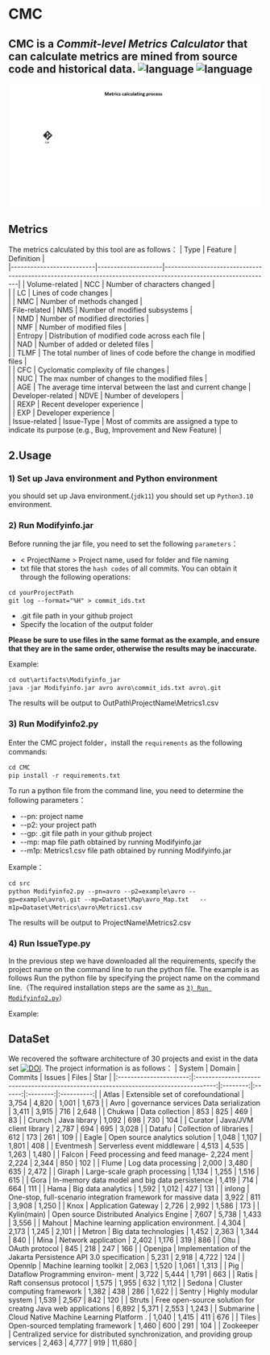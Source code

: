 # CMC
CMC is a _Commit-level Metrics Calculator_ that can calculate metrics are mined from source code and historical data.
![language](https://img.shields.io/badge/language-java-blue) ![language](https://img.shields.io/badge/language-python-green)
--- 
![Metrics calculating process](https://github.com/Quiet233/CMC/blob/main/Metrics%20calculating%20process.gif)

## Metrics
The metrics calculated by this tool are as follows：
|     Type                 |     Feature        |     Definition                                                                                                |   
|--------------------------|--------------------|---------------------------------------------------------------------------------------------------------------|
|     Volume-related       |     NCC            |     Number of characters   changed                                                                            |   
|                          |     LC             |     Lines of code changes                                                                                     |   
|                          |     NMC            |     Number of methods   changed                                                                               |   
|     File-related         |     NMS            |     Number of modified subsystems                                                                             |   
|                          |     NMD            |     Number of modified directories                                                                            |   
|                          |     NMF            |     Number of modified files                                                                                  |   
|                          |     Entropy        |     Distribution of modified code across each file                                                            |   
|                          |     NAD            |     Number of added or deleted files                                                                          |   
|                          |     TLMF           |     The total number of lines of code before the change in modified files                                     |   
|                          |     CFC            |     Cyclomatic complexity   of file changes                                                                   |   
|                          |     NUC            |     The max number of changes to the modified files                                                           |   
|                          |     AGE            |     The average time interval between the last and   current change                                           |   
|     Developer-related    |     NDVE           |     Number of developers                                                                                      |   
|                          |     REXP           |     Recent developer experience                                                                               |   
|                          |     EXP            |     Developer experience                                                                                      |   
|     Issue-related        |     Issue-Type     |     Most of commits are assigned a type to indicate   its purpose (e.g., Bug, Improvement and New Feature)    |   

## 2.Usage
### 1) Set up Java environment and Python environment
you should set up Java environment.(`jdk11`) you should set up `Python3.10` environment.
### 2) Run Modifyinfo.jar
Before running the jar file, you need to set the following `parameters`：
- < ProjectName > Project name, used for folder and file naming
- <CommitIDPath> txt file that stores the `hash codes` of all commits. You can obtain it through the following operations:
```shell
cd yourProjectPath
git log --format="%H" > commit_ids.txt
```

- <gitPath> .git file path in your github project
- <OutPath> Specify the location of the output folder

**Please be sure to use files in the same format as the example, and ensure that they are in the same order, otherwise the results may be inaccurate.**

Example:
```shell
cd out\artifacts\Modifyinfo_jar
java -jar Modifyinfo.jar avro avro\commit_ids.txt avro\.git
```

The results will be output to OutPath\ProjectName\Metrics1.csv

### <div id="jump"> 3) Run Modifyinfo2.py </div>
Enter the CMC project folder，install the `requirements` as the following commands: 
```shell
cd CMC
pip install -r requirements.txt
```
To run a python file from the command line, you need to determine the following parameters：

- --pn: project name
- --p2: your project path
- --gp: .git file path in your github project
- --mp: map file path obtained by running Modifyinfo.jar
- --m1p: Metrics1.csv file path obtained by running Modifyinfo.jar

Example：
```shell
cd src
python Modifyinfo2.py --pn=avro --p2=example\avro --gp=example\avro\.git --mp=Dataset\Map\avro_Map.txt   --m1p=Dataset\Metrics\avro\Metrics1.csv
```

The results will be output to ProjectName\Metrics2.csv

### 4) Run IssueType.py 
In the previous step we have downloaded all the requirements, specify the project name on the command line to run the python file. The example is as follows
Run the python file by specifying the project name on the command line.（The required installation steps are the same as [`3) Run Modifyinfo2.py`](#jump)）

Example:

## DataSet
We recovered the software architecture of 30 projects and exist in the data set [![DOI](https://zenodo.org/badge/DOI/10.5281/zenodo.10444330.svg)](https://doi.org/10.5281/zenodo.10444330). The project information is as follows：
|         System         |                                        Domain                                        |  Commits | Issues |   Files  |    Star    |
|:----------------------:|:------------------------------------------------------------------------------------:|:--------:|:------:|:--------:|:----------:|
|          Atlas         |                         Extensible   set of corefoundational                         |   3,754  |  4,820 |   1,001  |    1,673   |
|          Avro          |                       governance   services Data serialization                       |   3,411  |  3,915 |    716   |    2,648   |
|         Chukwa         |                                  Data   collection                                   |    853   |   825  |    469   |     83     |
|         Crunch         |                                   Java   library                                     |   1,092  |   698  |    730   |     104    |
|        Curator         |                              Java/JVM   client library                               |   2,787  |   694  |    695   |    3,028   |
|         Datafu         |                                Collection of libraries                               |    612   |   173  |    261   |     109    | 
|          Eagle         |                           Open   source analytics solution                           |   1,048  |  1,107 |   1,801  |     408    |
|        Eventmesh       |                             Serverless   event middleware                            |   4,513  |  4,535 |   1,263  |    1,480   |
|         Falcon         |                     Feed   processing and feed manage- 2,224 ment                    |   2,224  |  2,344 |    850   |     102    |
|          Flume         |                                 Log   data processing                                |   2,000  |  3,480 |    635   |    2,472   |
|         Giraph         |                            Large-scale   graph processing                            |   1,134  |  1,255 |   1,516  |     615    |
|          Gora          |                    In-memory   data model and big data persistence                   |   1,419  |   714  |    664   |     111    |
|          Hama          |                                 Big   data analytics                                 |   1,592  |  1,012 |    427   |     131    |
|         inlong         |           One-stop,   full-scenario integration framework for massive data           |   3,922  |   811  |   3,908  |    1,250   |
|          Knox          |                                 Application   Gateway                                |   2,726  |  2,992 |   1,586  |     173    |
|           Kylin(main)  | Open source   Distributed Analyics  Engine                                           |   7,607  |  5,738 |   1,433  |    3,556   |
|         Mahout         |                      Machine   learning application environment.                     |   4,304  |  2,173 |   1,245  |    2,101   |
|         Metron         |                                Big   data technologies                               |   1,452  |  2,363 |   1,344  |     840    |
|          Mina          |                                 Network   application                                |   2,402  |  1,176 |    319   |     886    |
|          Oltu          |                                   OAuth   protocol                                   |    845   |   218  |    247   |     166    |
|         Openjpa        |           Implementation   of the Jakarta Persistence API 3.0 specification          |   5,231  |  2,918 |   4,722  |     124    |
|         Opennlp        |                              Machine   learning toolkit                              |   2,063  |  1,520 |   1,061  |    1,313   |
|           Pig          |                         Dataflow   Programming environ- ment                         |   3,722  |  5,444 |   1,791  |     663    |
|          Ratis         |                               Raft   consensus protocol                              |   1,575  |  1,955 |    632   |    1,112   |
|         Sedona         |                             Cluster   computing framework                            |   1,382  |   438  |    286   |    1,622   |
|         Sentry         |                                Highly   modular system                               |   1,539  |  2,567 |    842   |     120    |
|         Struts         |             Free   open-source solution for creatng Java web applications            |   6,892  |  5,371 |   2,553  |    1,243   |
|        Submarine       |                      Cloud   Native Machine Learning Platform .                      |   1,040  |  1,415 |    411   |     676    |
|          Tiles         |                          Open-sourced   templating framework                         |   1,460  |   600  |    291   |     104    |
|        Zookeeper       | Centralized   service for distributed synchronization, and providing  group services |   2,463  |  4,777 |    919   |   11,680   |
